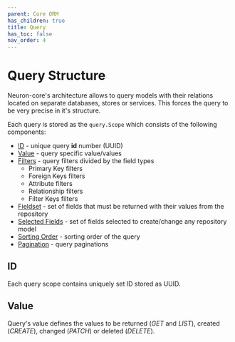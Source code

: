 ```yaml
---
parent: Core ORM
has_children: true
title: Query
has_toc: false
nav_order: 4
---
```


# Query Structure

Neuron-core's architecture allows to query models with their relations located on separate databases, stores or services. This forces the query to be very precise in it's structure.

Each query is stored as the `query.Scope` which consists of the following components:

* [ID](#id) - unique query **id** number (UUID)
* [Value](#value) - query specific value/values
* [Filters](filters.html) - query filters divided by the field types
    - Primary Key filters
    - Foreign Keys filters
    - Attribute filters
    - Relationship filters
    - Filter Keys filters
* [Fieldset](fieldset.html) - set of fields that must be returned with their values from the repository
* [Selected Fields](selected_fields.html) - set of fields selected to create/change any repository model
* [Sorting Order](sorts.html) - sorting order of the query
* [Pagination](pagination.html) - query paginations

## ID 

Each query scope contains uniquely set ID stored as UUID.

## Value

Query's value defines the values to be returned (*GET* and *LIST*), created (*CREATE*), changed (*PATCH*) or deleted (*DELETE*). 





